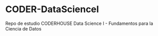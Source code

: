 # CODER-DataScienceI
Repo de estudio CODERHOUSE Data Science I - Fundamentos para la Ciencia de Datos
